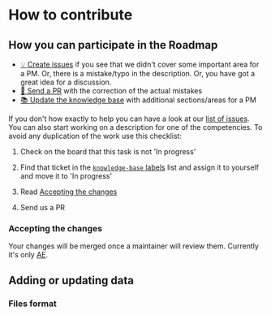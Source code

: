 # How to contribute

## How you can participate in the Roadmap

- [💡 Create issues](https://github.com/ephimoff/pm-roadmap/issues/new/choose) if you see that we didn't cover some important area for a PM. Or, there is a mistake/typo in the description. Or, you have got a great idea for a discussion.
- [🔧 Send a PR](https://github.com/ephimoff/pm-roadmap/pulls) with the correction of the actual mistakes
- [📚 Update the knowledge base](/guide/contribution.html#adding-or-updating-data) with additional sections/areas for a PM

If you don't how exactly to help you can have a look at our [list of issues](https://github.com/ephimoff/pm-roadmap/issues).
You can also start working on a description for one of the competencies. To avoid any duplication of the work use this checklist:

1. Check on the board that this task is not 'In progress'

1. Find that ticket in the [`knowledge-base` labels](TODO:add-a-link) list and assign it to yourself and move it to 'In progress'

1. Read [Accepting the changes](/guide/contribution.html#adding-or-updating-data)

1. Send us a PR

### Accepting the changes

Your changes will be merged once a maintainer will review them. Currently it's only [AE](https://github.com/ephimoff).

## Adding or updating data

### Files format
